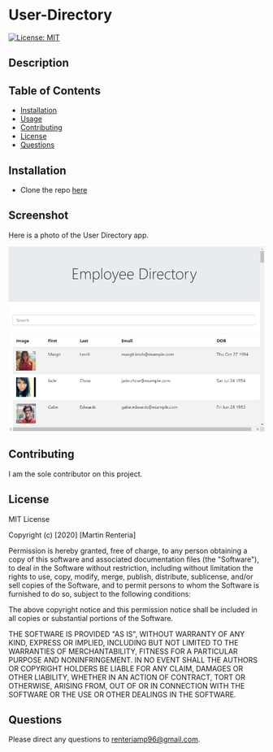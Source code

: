# User-Directory


[![License: MIT](https://img.shields.io/badge/License-MIT-yellow.svg)](https://opensource.org/licenses/MIT)

## Description

## Table of Contents
* [Installation](#Installation)
* [Usage](#Usage)
* [Contributing](#Contributing)
* [License](#License)
* [Questions](#Questions)

## Installation
* Clone the repo [here](https://github.com/MartinRenteria/User-Directory-) 


## **Screenshot**

Here is a photo of the User Directory app.

![User-Directory](public/img/User-directory.png)

## Contributing
I am the sole contributor on this project.

## License
MIT License

Copyright (c) [2020] [Martin Renteria]

Permission is hereby granted, free of charge, to any person obtaining a copy
of this software and associated documentation files (the "Software"), to deal
in the Software without restriction, including without limitation the rights
to use, copy, modify, merge, publish, distribute, sublicense, and/or sell
copies of the Software, and to permit persons to whom the Software is
furnished to do so, subject to the following conditions:

The above copyright notice and this permission notice shall be included in all
copies or substantial portions of the Software.

THE SOFTWARE IS PROVIDED "AS IS", WITHOUT WARRANTY OF ANY KIND, EXPRESS OR
IMPLIED, INCLUDING BUT NOT LIMITED TO THE WARRANTIES OF MERCHANTABILITY,
FITNESS FOR A PARTICULAR PURPOSE AND NONINFRINGEMENT. IN NO EVENT SHALL THE
AUTHORS OR COPYRIGHT HOLDERS BE LIABLE FOR ANY CLAIM, DAMAGES OR OTHER
LIABILITY, WHETHER IN AN ACTION OF CONTRACT, TORT OR OTHERWISE, ARISING FROM,
OUT OF OR IN CONNECTION WITH THE SOFTWARE OR THE USE OR OTHER DEALINGS IN THE
SOFTWARE.

## Questions
Please direct any questions to renteriamp96@gmail.com.